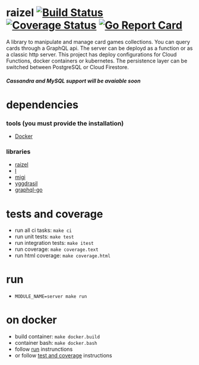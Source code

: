 # raizel [![Build Status](https://travis-ci.org/rjansen/fivecolors.svg?branch=master)](https://travis-ci.org/rjansen/fivecolors) [![Coverage Status](https://codecov.io/gh/rjansen/fivecolors/branch/master/graph/badge.svg)](https://codecov.io/gh/rjansen/fivecolors) [![Go Report Card](https://goreportcard.com/badge/github.com/rjansen/fivecolors)](https://goreportcard.com/report/github.com/rjansen/fivecolors)

A library to manipulate and manage card games collections. You can query cards through a GraphQL api.
The server can be deployd as a function or as a classic http server.
This project has deploy configurations for Cloud Functions, docker containers or kubernetes.
The persistence layer can be switched between PostgreSQL or Cloud Firestore.

##### Cassandra and MySQL support will be avaiable soon

# dependencies
### tools (you must provide the installation)
- [Docker](https://www.docker.com/)

### libraries
- [raizel](https://godoc.org/cloud.google.com/go/firestore)
- [l](https://github.com/rjansen/l)
- [migi](https://github.com/rjansen/migi)
- [yggdrasil](https://github.com/rjansen/yggdrasil)
- [graphql-go](https://github.com/rjansen/yggdrasil)

# tests and coverage
- run all ci tasks: `make ci`
- run unit tests: `make test`
- run integration tests: `make itest`
- run coverage: `make coverage.text`
- run html coverage: `make coverage.html`

# run
- `MODULE_NAME=server make run`

# on docker
- build container: `make docker.build`
- container bash: `make docker.bash`
- follow [run](#run) instrunctions
- or follow [test and coverage](#test_and_coverage) instructions
